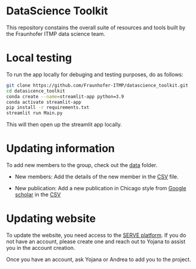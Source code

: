 # DataScience Toolkit

This repository constains the overall suite of resources and tools built by the Fraunhofer ITMP data science team.

# Local testing

To run the app locally for debuging and testing purposes, do as follows:
```bash
git clone https://github.com/Fraunhofer-ITMP/datascience_toolkit.git
cd datasicence_toolkit
conda create --name=streamlit-app python=3.9
conda activate streamlit-app
pip install -r requirements.txt
streamlit run Main.py
```

This will then open up the streamlit app locally.

# Updating information

To add new members to the group, check out the [data](https://github.com/Fraunhofer-ITMP/datascience_toolkit/tree/main/data) folder. 

* New members: Add the details of the new member in the [CSV](https://github.com/Fraunhofer-ITMP/datascience_toolkit/blob/main/data/members.csv) file.

* New publication: Add a new publication in Chicago style from [Google scholar](https://scholar.google.com/) in the [CSV](https://github.com/Fraunhofer-ITMP/datascience_toolkit/blob/main/data/publications.tsv)

# Updating website

To update the website, you need access to the [SERVE platform](https://serve.scilifelab.se/accounts/login/). If you do not have an account, please create one and reach out to Yojana to assist you in the account creation.

Once you have an account, ask Yojana or Andrea to add you to the project.